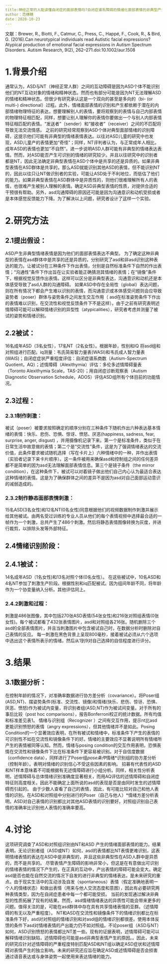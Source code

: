 ```yaml
---
title:神经正常的人能读懂自闭症的面部表情吗?自闭症谱系障碍的情绪化面部表情的非典型产生
author：范穗穗
date：2020-10-23
---
```

文献：Brewer, R., Biotti, F., Catmur, C., Press, C., Happé, F., Cook, R., & Bird, G. (2016).Can neurotypical individuals read Autistic facial expressions? Atypical production of emotional facial expressions in Autism Spectrum Disorders. Autism Research, 9(2), 262–271.doi:10.1002/aur.1508
# 1.背景介绍
通常认为，ASD与NT（神经正常人群）之间的互动障碍是因为ASD个体不能识别他们的NT互动对象的情绪和精神状态。然而也有部分可能是因为NT无法理解ASD的情绪和精神状态。但很少有研究承认这是一个双向的甚至是多向的（bi- (or multi-) directional）过程。此外，情绪面部表情的识别和产生都依赖于潜在的内部情绪物理特征的表达，想要理解别人的表情，要将观察到的表情与自己内部表情的物理特征相匹配，同样，想要让别人理解你的表情你要做出一个与别人内部表情特征相匹配的表情。“发送者”（sender）和“接收者”（receiver）之间的不匹配将导致无法交流情感。
之前的研究经常观察到ASD个体对典型面部情绪的识别障碍，这提示他们可能有非典型的情绪表情表达。以往对ASD儿童的研究中也发现，ASD儿童产的表情更加“奇怪”；同样，NT评判者认为，与正常成年人相比，成年ASD的表情也更加“不自然”。进一步说明ASD人群可能有非典型的情绪表达表情。然而，对ASD能否产生可识别的情绪的研究较少。并且以往研究中的识别者都是NT，因此无法确定非典型表情在ASD个体中是共享的还是异质的。如果非典型表情在ASD群体是共享的，那么ASD就能识别其他ASD的表情，但不能识别NT的，因此以往只让NT做识别者的实验，可能让ASD处于不利地位，而低估了他们的能力。如果非典型表情在ASD群体中是异质性的，则他们很难理解所有人的表情，也很难产生被别人理解的表情。确定ASD非典型表情的性质，对提供合适的干预很有帮助。另外，asd沟通障碍的原因还可能是因为沟通意识和动机受损或者是本体感觉反馈能力下降。为了解决以上问题，研究者设计了这样一个实验。
# 2.研究方法
## 2.1提出假设：
ASD产生非典型情绪表情是因为他们的面部表情表达不典型。
为了确定这种非典型的表情在asd群体中是共享的还是异质的，分别研究了asd和非asd识别这种表达的能力。让被试分在三种条件下作出表情，分别是自然标准条件下自然的作出表情；“沟通性”条件下作出旨在让实验者能正确猜测其情绪的表情；在“镜像”条件下，根据视觉反馈作出表情。这样可以区分是非典型表达，沟通意识和动机还是本体感受导致了asd人群的沟通障碍。
如果ASD中存在全局性（global）表达问题，则在所有情况下都会产生难以识别的表情，而沟通意识或本体感受问题则会应导致姿势者（poser）群体与姿势条件之间发生交互作用（
asd在标准姿势条件下作出的表情难以识别，在交流性和视觉反馈条件下不是这样）。由于之前有研究表明述情障碍可能可以解释情绪识别的异型性（atypicalities），研究者考虑并测量了被试的姿势和情绪识别。
## 2.2被试：
16名成年ASD（3名女性），17名NT（2名女性）。根据年龄，性别和IQ 将asd组和对照组进行匹配。iq测量：韦氏简易智力量表(WASI)和韦氏成人智力量表(WAIS)；自闭症症状严重程度评估：自闭症谱系商数（Autism-Spectrum Quotient，AQ）；述情障碍（Alexithymia）评估：多伦多述情障碍量表（Toronto Alexithymia Scale，TAS-20）；用自闭症诊断观察表（Autism Diagnostic Observation Schedule，ADOS）评估ASD组所有个体目前的功能情况。
## 2.3过程：
### 2.3.1制作刺激：
被试（poser）被要求按照确定的顺序分别在三种条件下随机作出六种表达基本情绪的表情：快乐、悲伤、恐惧、惊讶、愤怒、厌恶(happiness, sadness, fear, surprise, anger, disgust) ，并用摄像机记录下来。第一个是标准条件，类似于在日常生活中故意做的表情；第二个是“交流性”条件，这是为了强调情绪表达的交流价值，此条件要求被试随机选择（写在卡片上）六种情绪中的一种，并作出表情（实验者记录下来卡片顺序）。这一条件被用来确保asd和控制组之间的任何差异都不是简单的因为asd无法理解面部表情信息。第三个是镜子条件（the mirror condition），在这种条件下，被试可以对着镜子做出他们自己内心认为最适合表达这种情绪的表情。这是为了确保群体之间的差异不是因为asd对自己面部运动意识的减弱造成的。
### 2.3.2制作静态面部表情刺激：
15名ASD(3名女性)和12名NT(0名女性)同意根据他们的视频数据制作刺激并展示给其他被试。由两名受过训练的专业人员从他们的每个表情视频中选择最合适的一帧作为一个刺激，总共产生了486个刺激。然后将静态表情图像转换为灰度，并进行裁剪，以排除头发等外部特征。
## 2.4情绪识别阶段：
## 2.4.1被试： 
14名成年ASD（1名女性)和13名对照个体(0名女性）。 在这些被试中，10名ASD和4名NT参加了刺激生产阶段。根据性别和iq匹配被试。因为组间年龄不同，将年龄作为一个协变量纳入分析。其他评估同上。
### 2.4.2刺激和过程：
刺激是486张图像，其中包括270张ASD表情(54张女性)和216张对照组表情(0张女性)。每个被试都看了432张表情图片，asd和对照组各216张。随机删除三个asd的全部表情图片，并且当刺激图片中包含被试自己时，在数据分析时删除对自己表情的反应。
每一刺激在黑色背景上呈现800毫秒，接着被试必须从六个选项中选出这个表情所表示的情绪，然后从1到9对自己选择的自信程度进行评分。
# 3.结果
## 3.1数据分析：
在控制年龄的情况下，对准确率数据进行协方差分析（covariance）。将Poser组(ASD,NT)、摆姿势条件(标准、交流性、镜像)和情绪(快乐、悲伤、惊讶、恐惧、厌恶、愤怒)作为被试内变量，将识别者组(ASD,NT)作为被试间变量。对于所有的事后比较（post hoc comparisons），报告Bonferroni校正的统计数据。所有均值和标准差见表1。
情绪与识别组（Recognizer ）之间有交互作用，提示nt比asd 更能识别愤怒的表情（angry expressions），但其他情绪并不是如此。Posing Condition的一个显著效应表明，在所有被试和情绪中，标准条件下产生的表情的可识别性不如在交流性和镜像条件下的好。情绪的主要效应不显著说明所有情绪所产生的表情被同等认知。然而，情绪与posing condition的交互作用表明，恐惧表情在交流性和镜像条件下比在标准条件下更容易被识别。对于自信度数据（confidence data），同样进行了Poser组*pose条件*情绪*识别组的协方差分析（控制年龄）。表明对情绪的识别信心不受这些因素的影响。
招募有代表性的ASD和NT样本意味着不可能根据有无述情障碍进行小组分析。同样，相关性分析表明，述情障碍与总体情绪识别准确度显著相关，而用AQ评估的述情障碍和自闭症特征则高度相关。因此不能确定上面所说的asd的表现是否是由同时发生的述情障碍而引起的。
由于少数人查看了自己的表情，因此，有可能比较对自己和他人表情的识别。在ASD和对照组中分别进行的Poser（自己与他人）*情绪方差分析表明，ASD对自己表情的识别都比对其他ASD表情的识别要好。对照组识别自己表情的准确率比识别他人表情的准确率要高。
# 4.讨论
这项研究调查了ASD和对照组识别由NT和ASD 产生的情绪面部表情的能力。结果表明，无论识别者组（ASD或NT）如何，asd的表情都比NT表情更难识别，这表明情绪表情的表达在ASD中是非典型的，并且这些非典型性在ASD人群中是异质的，而不是共享的。
尽管表情产生障碍的影响非常小，但这是在有意做出可识别的情绪表情的情况下产生的，在正真的互动中，产出表情的障碍可能会变大。确定asd是否也能在自然交流的情况下自发的进行非典型的情绪表达，是未来研究的重点。由于现实生活中的互动涉及自发（spontaneous）表情（假定准确地表明一个人的情绪状态）和做出表情（用来与他人交流态度和意图），因此有必要研究两种表情类型，因为在自闭症患者中每一个都可能受损。
当前的发现通过解决非典型的性质拓展了现有的结果。然而，asd情绪情绪表达的异质性可能会带来更多的问题。值得关注的是，可能在asd群体中存在具有共享情绪表情的亚群。（述情障碍的有无以及严重程度）。
NT和ASD在交流性和镜像条件下的情绪识别都比在标准条件下好，asd对对照组的情绪识别和对asd组的情绪识别都很差。使用本体反馈的条件下asd对情绪表情的产出能力仍不如对照组。不论poser组（ASD与NT）如何，ASD识别愤怒的表情都比NT差一些。现有的证据表明，述情障碍可能可以解释情绪识别缺陷，述情障碍也可能是asd非典型表情产生的原因。。因此，未来的研究应针对述情障碍的严重程度特别匹配ASD和NT组以确定ASD症状和述情障碍对表情产生的独立影响。未来的研究还应旨在确定ASD或述情障碍是否会损害通过语音表达或与身体姿势一起使用来表达情绪的能力。